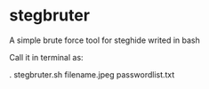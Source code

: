 # stegbruter
A simple brute force tool for steghide writed in bash

Call it in terminal as:

. stegbruter.sh filename.jpeg passwordlist.txt
